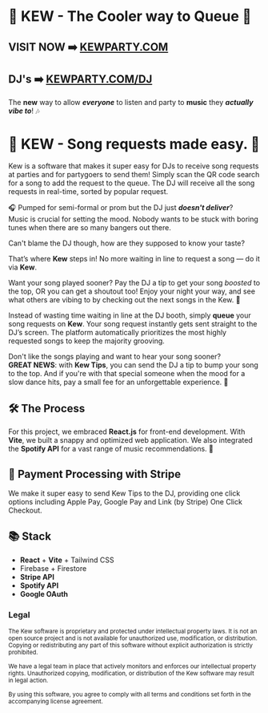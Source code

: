 # 🎉 KEW - The Cooler way to Queue 🎉

## VISIT NOW ➡️ [KEWPARTY.COM](https://kewparty.com/)

## DJ's ➡️ [KEWPARTY.COM/DJ](https://KEWPARTY.COM/dj)






The **new** way to allow ***everyone*** to listen and party to **music** they ***actually vibe to***! 🎶

# 🎉 KEW - Song requests made easy. 🎉

Kew is a software that makes it super easy for DJs to receive song requests at parties and for partygoers to send them! Simply scan the QR code search for a song to add the request to the queue. The DJ will receive all the song requests in real-time, sorted by popular request.

🎧 Pumped for semi-formal or prom but the DJ just ***doesn't deliver***?  
Music is crucial for setting the mood. Nobody wants to be stuck with boring tunes when there are so many bangers out there. 

Can't blame the DJ though, how are they supposed to know your taste? 

That’s where **Kew** steps in! No more waiting in line to request a song — do it via **Kew**. 

Want your song played sooner? Pay the DJ a tip to get your song *boosted* to the top, OR you can get a shoutout too! Enjoy your night your way, and see what others are vibing to by checking out the next songs in the Kew. 🎵

Instead of wasting time waiting in line at the DJ booth, simply **queue** your song requests on **Kew**. Your song request instantly gets sent straight to the DJ’s screen. 
The platform automatically prioritizes the most highly requested songs to keep the majority grooving. 

Don't like the songs playing and want to hear your song sooner?  
**GREAT NEWS**: with **Kew Tips**, you can send the DJ a tip to bump your song to the top. And if you're with that special someone when the mood for a slow dance hits, pay a small fee for an unforgettable experience. 🌌

## 🛠️ The Process

For this project, we embraced **React.js** for front-end development. With **Vite**, we built a snappy and optimized web application. We also integrated the **Spotify API** for a vast range of music recommendations. 🎤

## 💸 Payment Processing with Stripe
We make it super easy to send Kew Tips to the DJ, providing one click options including Apple Pay, Google Pay and Link (by Stripe) One Click Checkout.
## 📚 Stack

- **React** + **Vite** + Tailwind CSS
- Firebase + Firestore
- **Stripe API**
- **Spotify API**
- **Google OAuth**



### Legal

<small>The Kew software is proprietary and protected under intellectual property laws. It is not an open source project and is not available for unauthorized use, modification, or distribution. Copying or redistributing any part of this software without explicit authorization is strictly prohibited.</small>

<small>We have a legal team in place that actively monitors and enforces our intellectual property rights. Unauthorized copying, modification, or distribution of the Kew software may result in legal action.</small>

<small>By using this software, you agree to comply with all terms and conditions set forth in the accompanying license agreement.</small>

